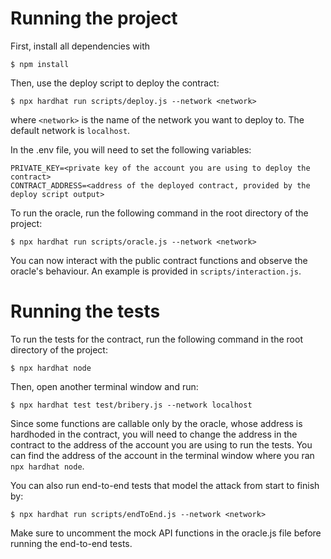 # Running the project

First, install all dependencies with 
```
$ npm install
```

Then, use the deploy script to deploy the contract:
```
$ npx hardhat run scripts/deploy.js --network <network>
```
where `<network>` is the name of the network you want to deploy to.  The default network is `localhost`.

In the .env file, you will need to set the following variables:
```
PRIVATE_KEY=<private key of the account you are using to deploy the contract>
CONTRACT_ADDRESS=<address of the deployed contract, provided by the deploy script output>
```

To run the oracle, run the following command in the root directory of the project:
```
$ npx hardhat run scripts/oracle.js --network <network>
```

You can now interact with the public contract functions and observe the oracle's behaviour. An example is provided in `scripts/interaction.js`. 

# Running the tests
To run the tests for the contract, run the following command in the root directory of the project:

```
$ npx hardhat node
```
Then, open another terminal window and run:

```
$ npx hardhat test test/bribery.js --network localhost
```

Since some functions are callable only by the oracle, whose address is hardhoded in the contract, you will need to change the address in the contract to the address of the account you are using to run the tests.  You can find the address of the account in the terminal window where you ran `npx hardhat node`.

You can also run end-to-end tests that model the attack from start to finish by:
```
$ npx hardhat run scripts/endToEnd.js --network <network>
```

Make sure to uncomment the mock API functions in the oracle.js file before running the end-to-end tests.

